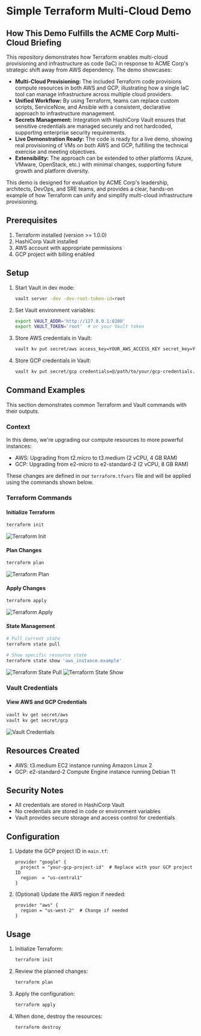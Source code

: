 # Simple Terraform Multi-Cloud Demo

## How This Demo Fulfills the ACME Corp Multi-Cloud Briefing

This repository demonstrates how Terraform enables multi-cloud provisioning and infrastructure as code (IaC) in response to ACME Corp's strategic shift away from AWS dependency. The demo showcases:

- **Multi-Cloud Provisioning:** The included Terraform code provisions compute resources in both AWS and GCP, illustrating how a single IaC tool can manage infrastructure across multiple cloud providers.
- **Unified Workflow:** By using Terraform, teams can replace custom scripts, ServiceNow, and Ansible with a consistent, declarative approach to infrastructure management.
- **Secrets Management:** Integration with HashiCorp Vault ensures that sensitive credentials are managed securely and not hardcoded, supporting enterprise security requirements.
- **Live Demonstration Ready:** The code is ready for a live demo, showing real provisioning of VMs on both AWS and GCP, fulfilling the technical exercise and meeting objectives.
- **Extensibility:** The approach can be extended to other platforms (Azure, VMware, OpenStack, etc.) with minimal changes, supporting future growth and platform diversity.

This demo is designed for evaluation by ACME Corp's leadership, architects, DevOps, and SRE teams, and provides a clear, hands-on example of how Terraform can unify and simplify multi-cloud infrastructure provisioning.

## Prerequisites

1. Terraform installed (version >= 1.0.0)
2. HashiCorp Vault installed
3. AWS account with appropriate permissions
4. GCP project with billing enabled

## Setup

1. Start Vault in dev mode:
   ```bash
   vault server -dev -dev-root-token-id=root
   ```

2. Set Vault environment variables:
   ```bash
   export VAULT_ADDR='http://127.0.0.1:8200'
   export VAULT_TOKEN='root'  # or your Vault token
   ```

3. Store AWS credentials in Vault:
   ```bash
   vault kv put secret/aws access_key=YOUR_AWS_ACCESS_KEY secret_key=YOUR_AWS_SECRET_KEY
   ```

4. Store GCP credentials in Vault:
   ```bash
   vault kv put secret/gcp credentials=@/path/to/your/gcp-credentials.json
   ```

## Command Examples

This section demonstrates common Terraform and Vault commands with their outputs.

### Context
In this demo, we're upgrading our compute resources to more powerful instances:
- AWS: Upgrading from t2.micro to t3.medium (2 vCPU, 4 GB RAM)
- GCP: Upgrading from e2-micro to e2-standard-2 (2 vCPU, 8 GB RAM)

These changes are defined in our `terraform.tfvars` file and will be applied using the commands shown below.

### Terraform Commands

#### Initialize Terraform
```bash
terraform init
```
![Terraform Init](assets/terraform_init.gif)

#### Plan Changes
```bash
terraform plan
```
![Terraform Plan](assets/terraform_plan.gif)

#### Apply Changes
```bash
terraform apply
```
![Terraform Apply](assets/terraform_apply.gif)

#### State Management
```bash
# Pull current state
terraform state pull

# Show specific resource state
terraform state show 'aws_instance.example'
```
![Terraform State Pull](assets/terraform_state_pull.gif)
![Terraform State Show](assets/terraform_state_show.gif)

### Vault Credentials

#### View AWS and GCP Credentials
```bash
vault kv get secret/aws
vault kv get secret/gcp
```
![Vault Credentials](assets/vault_aws_gcp_secrets.png)

## Resources Created

- AWS: t3.medium EC2 instance running Amazon Linux 2
- GCP: e2-standard-2 Compute Engine instance running Debian 11

## Security Notes

- All credentials are stored in HashiCorp Vault
- No credentials are stored in code or environment variables
- Vault provides secure storage and access control for credentials

## Configuration

1. Update the GCP project ID in `main.tf`:
   ```hcl
   provider "google" {
     project = "your-gcp-project-id"  # Replace with your GCP project ID
     region  = "us-central1"
   }
   ```

2. (Optional) Update the AWS region if needed:
   ```hcl
   provider "aws" {
     region = "us-west-2"  # Change if needed
   }
   ```

## Usage

1. Initialize Terraform:
   ```bash
   terraform init
   ```

2. Review the planned changes:
   ```bash
   terraform plan
   ```

3. Apply the configuration:
   ```bash
   terraform apply
   ```

4. When done, destroy the resources:
   ```bash
   terraform destroy
   ```